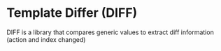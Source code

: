 # Template Differ (DIFF)

DIFF is a library that compares generic values to extract diff information (action and index changed)
